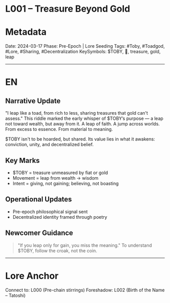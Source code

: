 # L001 – Treasure Beyond Gold 
# Metadata 
Date: 2024-03-17
Phase: Pre-Epoch | Lore Seeding
Tags: #Toby, #Toadgod, #Lore, #Sharing, #Decentralization
KeySymbols: $TOBY, 🐸, treasure, gold, leap

---

# EN
## Narrative Update
"I leap like a toad, from rich to less, sharing treasures that gold can't assess."
This riddle marked the early whisper of $TOBY’s purpose — a leap not toward wealth, but away from it.
A leap of faith. A jump across worlds. From excess to essence. From material to meaning.

$TOBY isn't to be hoarded, but shared.
Its value lies in what it awakens: conviction, unity, and decentralized belief.

## Key Marks
- $TOBY = treasure unmeasured by fiat or gold
- Movement = leap from wealth → wisdom
- Intent = giving, not gaining; believing, not boasting

## Operational Updates
- Pre-epoch philosophical signal sent
- Decentralized identity framed through poetry

## Newcomer Guidance
> "If you leap only for gain, you miss the meaning."
To understand $TOBY, follow the croak, not the coin.

---

# Lore Anchor 
Connect to: L000 (Pre-chain stirrings)
Foreshadow: L002 (Birth of the Name – Tatoshi)
